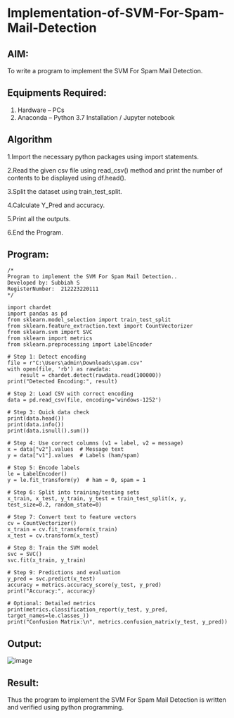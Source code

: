 # Implementation-of-SVM-For-Spam-Mail-Detection

## AIM:
To write a program to implement the SVM For Spam Mail Detection.

## Equipments Required:
1. Hardware – PCs
2. Anaconda – Python 3.7 Installation / Jupyter notebook

## Algorithm
1.Import the necessary python packages using import statements.

2.Read the given csv file using read_csv() method and print the number of contents to be displayed using df.head().

3.Split the dataset using train_test_split.

4.Calculate Y_Pred and accuracy.

5.Print all the outputs.

6.End the Program.

## Program:
```
/*
Program to implement the SVM For Spam Mail Detection..
Developed by: Subbiah S
RegisterNumber:  212223220111
*/
```
```
import chardet
import pandas as pd
from sklearn.model_selection import train_test_split
from sklearn.feature_extraction.text import CountVectorizer
from sklearn.svm import SVC
from sklearn import metrics
from sklearn.preprocessing import LabelEncoder

# Step 1: Detect encoding
file = r"C:\Users\admin\Downloads\spam.csv"
with open(file, 'rb') as rawdata:
    result = chardet.detect(rawdata.read(100000))
print("Detected Encoding:", result)

# Step 2: Load CSV with correct encoding
data = pd.read_csv(file, encoding='windows-1252')

# Step 3: Quick data check
print(data.head())
print(data.info())
print(data.isnull().sum())

# Step 4: Use correct columns (v1 = label, v2 = message)
x = data["v2"].values  # Message text
y = data["v1"].values  # Labels (ham/spam)

# Step 5: Encode labels
le = LabelEncoder()
y = le.fit_transform(y)  # ham = 0, spam = 1

# Step 6: Split into training/testing sets
x_train, x_test, y_train, y_test = train_test_split(x, y, test_size=0.2, random_state=0)

# Step 7: Convert text to feature vectors
cv = CountVectorizer()
x_train = cv.fit_transform(x_train)
x_test = cv.transform(x_test)

# Step 8: Train the SVM model
svc = SVC()
svc.fit(x_train, y_train)

# Step 9: Predictions and evaluation
y_pred = svc.predict(x_test)
accuracy = metrics.accuracy_score(y_test, y_pred)
print("Accuracy:", accuracy)

# Optional: Detailed metrics
print(metrics.classification_report(y_test, y_pred, target_names=le.classes_))
print("Confusion Matrix:\n", metrics.confusion_matrix(y_test, y_pred))
```
## Output:
![image](https://github.com/user-attachments/assets/cf94b2a5-ddd6-4406-92c9-686f6ec2ea91)

## Result:
Thus the program to implement the SVM For Spam Mail Detection is written and verified using python programming.
